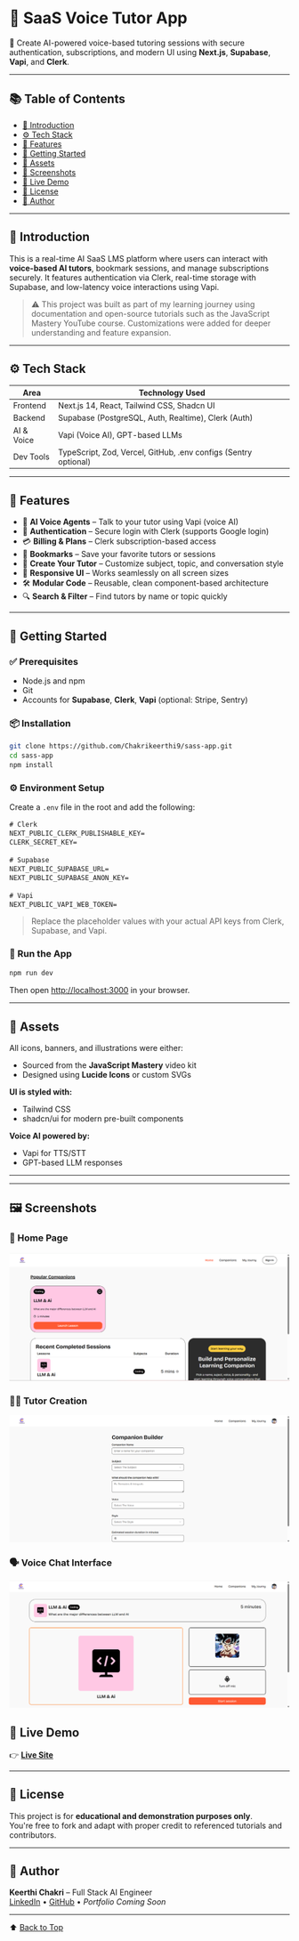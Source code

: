 
# 🧠 SaaS Voice Tutor App

🎯 Create AI-powered voice-based tutoring sessions with secure authentication, subscriptions, and modern UI using **Next.js**, **Supabase**, **Vapi**, and **Clerk**.

---

## 📚 Table of Contents

- [🤖 Introduction](#-introduction)
- [⚙️ Tech Stack](#-tech-stack)
- [🔋 Features](#-features)
- [🚀 Getting Started](#-getting-started)
- [🔗 Assets](#-assets)
- [🌄 Screenshots](#-screenshots)
- [🧪 Live Demo](#-live-demo)
- [📌 License](#-license)
- [👤 Author](#-author)

---

## 🤖 Introduction

This is a real-time AI SaaS LMS platform where users can interact with **voice-based AI tutors**, bookmark sessions, and manage subscriptions securely. It features authentication via Clerk, real-time storage with Supabase, and low-latency voice interactions using Vapi.

> ⚠️ This project was built as part of my learning journey using documentation and open-source tutorials such as the JavaScript Mastery YouTube course. Customizations were added for deeper understanding and feature expansion.

---

## ⚙️ Tech Stack

| Area        | Technology Used                                                                 |
|-------------|----------------------------------------------------------------------------------|
| Frontend    | Next.js 14, React, Tailwind CSS, Shadcn UI                                       |
| Backend     | Supabase (PostgreSQL, Auth, Realtime), Clerk (Auth)                              |
| AI & Voice  | Vapi (Voice AI), GPT-based LLMs                                                  |
| Dev Tools   | TypeScript, Zod, Vercel, GitHub, .env configs (Sentry optional)                  |

---

## 🔋 Features

- 🎤 **AI Voice Agents** – Talk to your tutor using Vapi (voice AI)
- 🔐 **Authentication** – Secure login with Clerk (supports Google login)
- 💳 **Billing & Plans** – Clerk subscription-based access
- 📌 **Bookmarks** – Save your favorite tutors or sessions
- 🎯 **Create Your Tutor** – Customize subject, topic, and conversation style
- 📱 **Responsive UI** – Works seamlessly on all screen sizes
- 🛠 **Modular Code** – Reusable, clean component-based architecture
- 🔍 **Search & Filter** – Find tutors by name or topic quickly

---

## 🚀 Getting Started

### ✅ Prerequisites

- Node.js and npm
- Git
- Accounts for **Supabase**, **Clerk**, **Vapi** (optional: Stripe, Sentry)

### 📦 Installation

```bash
git clone https://github.com/Chakrikeerthi9/sass-app.git
cd sass-app
npm install
```

### ⚙️ Environment Setup

Create a `.env` file in the root and add the following:

```env
# Clerk
NEXT_PUBLIC_CLERK_PUBLISHABLE_KEY=
CLERK_SECRET_KEY=

# Supabase
NEXT_PUBLIC_SUPABASE_URL=
NEXT_PUBLIC_SUPABASE_ANON_KEY=

# Vapi
NEXT_PUBLIC_VAPI_WEB_TOKEN=
```

> Replace the placeholder values with your actual API keys from Clerk, Supabase, and Vapi.

### 🏃 Run the App

```bash
npm run dev
```

Then open [http://localhost:3000](http://localhost:3000) in your browser.

---

## 🔗 Assets

All icons, banners, and illustrations were either:

- Sourced from the **JavaScript Mastery** video kit
- Designed using **Lucide Icons** or custom SVGs

**UI is styled with:**

- Tailwind CSS  
- shadcn/ui for modern pre-built components

**Voice AI powered by:**

- Vapi for TTS/STT  
- GPT-based LLM responses

---

---

## 🖼️ Screenshots

### 🎯 Home Page
![Home Page](./public/images/Home.png)

### 🧑‍🏫 Tutor Creation
![Tutor Creation](./public/images/CompanionCreate.png)

### 🗣️ Voice Chat Interface
![Voice Chat](./public/images/TutorInterface.png)


## 🧪 Live Demo

👉 [**Live Site**](https://sass-app-indol.vercel.app/)

---

## 📌 License

This project is for **educational and demonstration purposes only**.  
You're free to fork and adapt with proper credit to referenced tutorials and contributors.

---

## 👤 Author

**Keerthi Chakri** – Full Stack AI Engineer  
[LinkedIn](https://www.linkedin.com/in/chakri-keerthi-66246633b) • [GitHub](https://github.com/Chakrikeerthi9) • *Portfolio Coming Soon*

---

⬆️ [Back to Top](#-saas-voice-tutor-app)

